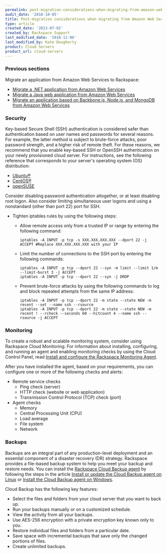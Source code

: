 ```yaml
---
permalink: post-migration-considerations-when-migrating-from-amazon-web-services/
audit_date: '2018-10-05'
title: Post-migration considerations when migrating from Amazon Web Services
type: article
created_date: '2013-07-02'
created_by: Rackspace Support
last_modified_date: '2018-11-06'
last_modified_by: Kate Dougherty
product: Cloud Servers
product_url: cloud-servers
---
```


### Previous sections

Migrate an application from Amazon Web Services to Rackspace:

-   [Migrate a .NET application from Amazon Web Services](/how-to/migrating-a-net-application-from-amazon-web-services)
-   [Migrate a Java web application from Amazon Web Services](/how-to/migrating-a-java-web-application-from-amazon-web-services)
-   [Migrate an application based on Backbone.js, Node.js, and MongoDB from Amazon Web Services](/how-to/migrating-an-application-based-on-backbonejs-nodejs-and-mongodb-from-amazon-web-services)

### Security

Key-based Secure Shell (SSH) authentication is considered safer than
authentication based on user names and passwords for several reasons. For
example, the latter method is subject to brute-force attacks, poor password
strength, and a higher risk of remote theft. For these
reasons, we recommend that you enable key-based SSH or OpenSSH
authentication on your newly provisioned cloud server. For instructions, see
the following reference that corresponds to your server's operating system
(OS) distribution:

-   [Ubuntu&reg;](https://help.ubuntu.com/community/SSH/OpenSSH/Keys)
-   [CentOS&reg;](http://wiki.centos.org/HowTos/Network/SecuringSSH)
-   [openSUSE](http://en.opensuse.org/SDB:OpenSSH_public_key_authentication)

Consider disabling password authentication altogether, or at least
disabling root logon. Also consider limiting simultaneous user logons
and using a nonstandard (other than port 22) port for SSH.

-   Tighten iptables rules by using the following steps:

      - Allow remote access only from a trusted IP or range by entering the
        following command:

            iptables -A INPUT -p tcp -s XXX.XXX.XXX.XXX --dport 22 -j ACCEPT #Replace XXX.XXX.XXX.XXX with your IP

    -   Limit the number of connections to the SSH port by entering the
        following commands:

            iptables -A INPUT -p tcp --dport 22 --syn -m limit --limit 1/m --limit-burst 3 -j ACCEPT
            iptables -A INPUT -p tcp --dport 22 --syn -j DROP

    -   Prevent brute-force attacks by using the following commands to log and
        block repeated attempts from the same IP address:

            iptables -A INPUT -p tcp --dport 22 -m state --state NEW -m recent --set --name ssh --rsource
            iptables -A INPUT -p tcp --dport 22 -m state --state NEW -m recent ! --rcheck --seconds 60 --hitcount 4 --name ssh --rsource -j ACCEPT

### Monitoring

To create a robust and scalable monitoring system, consider using
Rackspace Cloud Monitoring. For information about installing, configuring, and
running an agent and enabling monitoring checks by using the Cloud Control
Panel, read [Install and configure the Rackspace Monitoring
Agent](/how-to/install-and-configure-the-rackspace-monitoring-agent).

After you have installed the agent, based on your requirements, you can
configure one or more of the following checks and alerts:

-   Remote service checks
    -   Ping check (server)
    -   HTTP check (website or web application)
    -   Transmission Control Protocol (TCP) check (port)
-   Agent checks
    -   Memory
    -   Central Processing Unit (CPU)
    -   Load average
    -   File system
    -   Network

### Backups

Backups are an integral part of any production-level deployment and an
essential component of a disaster recovery (DR) strategy. Rackspace
provides a file-based backup system to help you meet your backup and
restore needs. You can install the [Rackspace Cloud Backup
agent](http://www.rackspace.com/cloud/backup/) by following the steps in the
article [Install or update the Cloud Backup agent on
Linux](https://support.rackspace.com/how-to/install-or-update-the-cloud-backup-agent-on-linux/) or [Install the Cloud Backup agent on
Windows](/how-to/rackspace-cloud-backup-install-the-agent-on-windows).

Cloud Backup has the following key features:

-   Select the files and folders from your cloud server that you want to
    back up.
-   Run your backups manually or on a customized schedule.
-   View the activity from all your backups.
-   Use AES-256 encryption with a private encryption key known only
    to you.
-   Restore individual files and folders from a particular date.
-   Save space with incremental backups that save only the changed
    portions of files.
-   Create unlimited backups.
